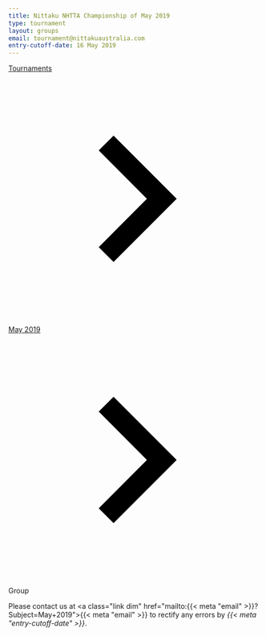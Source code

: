 ```yaml
---
title: Nittaku NHTTA Championship of May 2019
type: tournament
layout: groups
email: tournament@nittakuaustralia.com
entry-cutoff-date: 16 May 2019
---
```


<a href="/" class="link dim">Tournaments</a> <span class="dib w1 h1 v-btm"><svg viewBox="0 0 24 24"><path d="M10 6L8.59 7.41 13.17 12l-4.58 4.59L10 18l6-6z"></path></svg></span> <a href="/201905" class="link dim">May 2019</a> <span class="dib w1 h1 v-btm"><svg viewBox="0 0 24 24"><path d="M10 6L8.59 7.41 13.17 12l-4.58 4.59L10 18l6-6z"></path></svg></span> Group <span class="js-link dib w1 h1 v-btm"></span>

<div id="js-app" class="mv5"></div>

Please contact us at <a class="link dim" href="mailto:{{< meta "email" >}}?Subject=May+2019">{{< meta "email" >}}</a> to rectify any errors by *{{< meta "entry-cutoff-date" >}}*.

